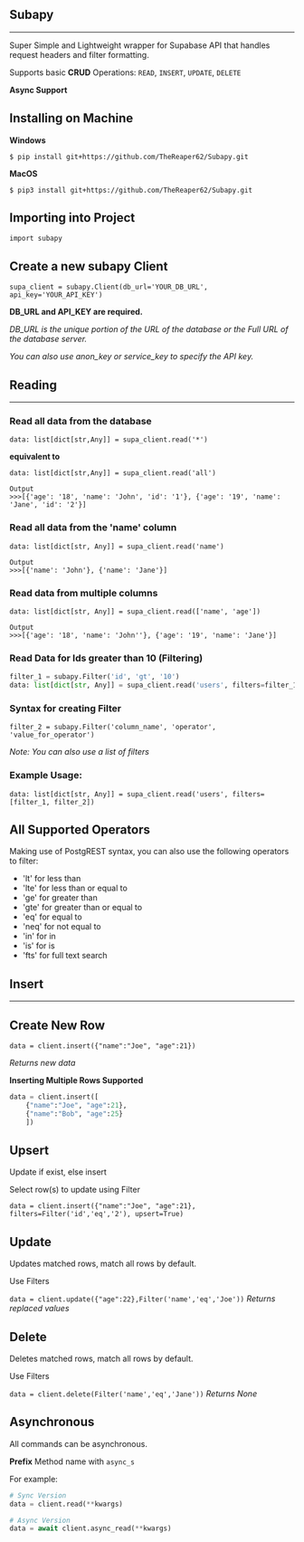 ## Subapy
******
Super Simple and Lightweight wrapper for Supabase API that handles request headers and filter formatting.

Supports basic **CRUD** Operations: `READ`, `INSERT`, `UPDATE`, `DELETE`

**Async Support**

## Installing on Machine
**Windows**

`$ pip install git+https://github.com/TheReaper62/Subapy.git`


**MacOS**

`$ pip3 install git+https://github.com/TheReaper62/Subapy.git`


## Importing into Project
`import subapy`


## Create a new subapy Client
`supa_client = subapy.Client(db_url='YOUR_DB_URL', api_key='YOUR_API_KEY')`

**DB_URL and API_KEY are required.**

*DB_URL is the unique portion of the URL of the database or the Full URL of the database server.*

*You can also use anon_key or service_key to specify the API key.*


## Reading
**********
### Read all data from the database

`data: list[dict[str,Any]] = supa_client.read('*')`

**equivalent to**

`data: list[dict[str,Any]] = supa_client.read('all')`
```
Output
>>>[{'age': '18', 'name': 'John', 'id': '1'}, {'age': '19', 'name': 'Jane', 'id': '2'}]
```

### Read all data from the 'name' column

`data: list[dict[str, Any]] = supa_client.read('name')`
```
Output
>>>[{'name': 'John'}, {'name': 'Jane'}]
```

### Read data from multiple columns

`data: list[dict[str, Any]] = supa_client.read(['name', 'age'])`
```
Output
>>>[{'age': '18', 'name': 'John''}, {'age': '19', 'name': 'Jane'}]
```

### Read Data for Ids greater than 10 (Filtering)

```py
filter_1 = subapy.Filter('id', 'gt', '10')
data: list[dict[str, Any]] = supa_client.read('users', filters=filter_1)
```
### Syntax for creating Filter

`filter_2 = subapy.Filter('column_name', 'operator', 'value_for_operator')`

*Note: You can also use a list of filters*

### Example Usage: 

`data: list[dict[str, Any]] = supa_client.read('users', filters=[filter_1, filter_2])`


## All Supported Operators
Making use of PostgREST syntax, you can also use the following operators to filter:
- 'lt' for less than
- 'lte' for less than or equal to
- 'ge' for greater than
- 'gte' for greater than or equal to
- 'eq' for equal to
- 'neq' for not equal to
- 'in' for in
- 'is' for is
- 'fts' for full text search


## Insert
*********
## Create New Row

`data = client.insert({"name":"Joe", "age":21})`

*Returns new data*

**Inserting Multiple Rows Supported**

```py
data = client.insert([
    {"name":"Joe", "age":21},
    {"name":"Bob", "age":25}
    ])
```

## Upsert
Update if exist, else insert

Select row(s) to update using Filter

`data = client.insert({"name":"Joe", "age":21}, filters=Filter('id','eq','2'), upsert=True)`


## Update
Updates matched rows, match all rows by default. 

Use Filters

`data = client.update({"age":22},Filter('name','eq','Joe'))`
*Returns replaced values*


## Delete
Deletes matched rows, match all rows by default. 

Use Filters

`data = client.delete(Filter('name','eq','Jane'))`
*Returns None*

## Asynchronous
All commands can be asynchronous.

**Prefix** Method name with `async_s`

For example:
```py
# Sync Version
data = client.read(**kwargs)

# Async Version
data = await client.async_read(**kwargs)
```
